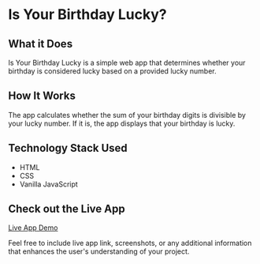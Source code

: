 # Is Your Birthday Lucky?

## What it Does

Is Your Birthday Lucky is a simple web app that determines whether your birthday is considered lucky based on a provided lucky number.

## How It Works

The app calculates whether the sum of your birthday digits is divisible by your lucky number. If it is, the app displays that your birthday is lucky.

## Technology Stack Used

- HTML
- CSS
- Vanilla JavaScript

## Check out the Live App

[Live App Demo](https://birthdayblend.netlify.app/)

Feel free to include live app link, screenshots, or any additional information that enhances the user's understanding of your project.
